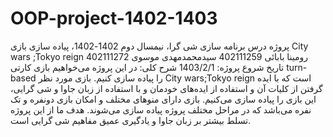 # OOP-project-1402-1403
پروژه درس برنامه سازی شی گرا، نیمسال دوم 1402-1402، پیاده سازی بازی City wars ;Tokyo reign
رومینا بابائی 402111259
سیدمحمدمهدی موسوی 402111272
تاریخ شروع پروژه: 1403/2/1
شرح کلی:
در این پروژه می‌خواهیم بازی کارتی turn-based را پیاده سازی کنیم. بازی مورد نظر City wars;Tokyo reign است که با ایده گرفتن از کلیات آن و استفاده از ایده‌های خودمان و با استفاده از زبان جاوا و شی گرایی، این بازی را پیاده سازی می‌کنیم.
بازی دارای منوهای مختلف و امکان بازی دونفره و تک نفره می‌باشد که در مراحل مختلف پروژه پیاده سازی می‌شوند.
هدف ما از این پروژه تسلط بیشتر بر زبان جاوا و یادگیری عمیق مفاهیم شی گرایی است.

